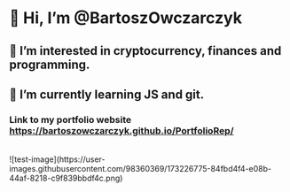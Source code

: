 # 👋 Hi, I’m @BartoszOwczarczyk
## 👀 I’m interested in cryptocurrency, finances and programming.
## 🌱 I’m currently learning JS and git.
### Link to my portfolio website https://bartoszowczarczyk.github.io/PortfolioRep/
<br>
 ![test-image](https://user-images.githubusercontent.com/98360369/173226775-84fbd4f4-e08b-44af-8218-c9f839bbdf4c.png)


<!---
BartoszOwczarczyk/BartoszOwczarczyk is a ✨ special ✨ repository because its `README.md` (this file) appears on your GitHub profile.
You can click the Preview link to take a look at your changes.
--->
